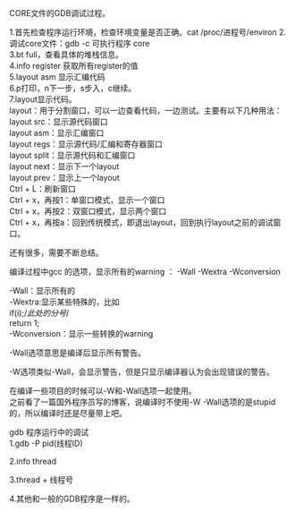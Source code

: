 CORE文件的GDB调试过程。

1.首先检查程序运行环境，检查环境变量是否正确。cat /proc/进程号/environ
2.调试core文件：gdb -c 可执行程序  core       
3.bt full，查看具体的堆栈信息。          
4.info register 获取所有register的值             
5.layout asm 显示汇编代码           
6.p打印，n下一步，s步入，c继续。              
7.layout显示代码。       
        layout：用于分割窗口，可以一边查看代码，一边测试。主要有以下几种用法：   
        layout src：显示源代码窗口       
        layout asm：显示汇编窗口         
        layout regs：显示源代码/汇编和寄存器窗口          
        layout split：显示源代码和汇编窗口         
        layout next：显示下一个layout         
        layout prev：显示上一个layout             
        Ctrl + L：刷新窗口             
        Ctrl + x，再按1：单窗口模式，显示一个窗口             
        Ctrl + x，再按2：双窗口模式，显示两个窗口             
        Ctrl + x，再按a：回到传统模式，即退出layout，回到执行layout之前的调试窗口。               

还有很多，需要不断总结。     


编译过程中gcc 的选项，显示所有的warning  ： -Wall -Wextra -Wconversion

-Wall：显示所有的  
-Wextra:显示某些特殊的，比如          
        if(i);/*此处的分号*/      
             return 1;      
-Wconversion：显示一些转换的warning       

-Wall选项意思是编译后显示所有警告。      

-W选项类似-Wall，会显示警告，但是只显示编译器认为会出现错误的警告。      
      
在编译一些项目的时候可以-W和-Wall选项一起使用。      
之前看了一篇国外程序员写的博客，说编译时不使用-W -Wall选项的是stupid的，所以编译时还是尽量带上吧。      




gdb 程序运行中的调试      
1.gdb -P pid(线程ID)      

2.info thread      

3.thread + 线程号      

4.其他和一般的GDB程序是一样的。      
